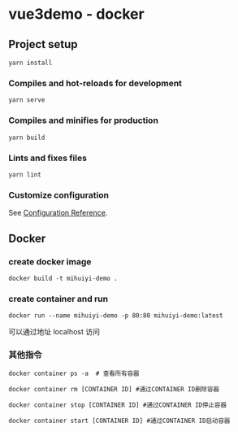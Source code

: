 # vue3demo - docker

## Project setup

```
yarn install
```

### Compiles and hot-reloads for development

```
yarn serve
```

### Compiles and minifies for production

```
yarn build
```

### Lints and fixes files

```
yarn lint
```

### Customize configuration

See [Configuration Reference](https://cli.vuejs.org/config/).

## Docker

### create docker image

```
docker build -t mihuiyi-demo .
```

### create container and run

```
docker run --name mihuiyi-demo -p 80:80 mihuiyi-demo:latest
```

可以通过地址 localhost 访问

### 其他指令

```
docker container ps -a  # 查看所有容器

docker container rm [CONTAINER ID] #通过CONTAINER ID删除容器

docker container stop [CONTAINER ID] #通过CONTAINER ID停止容器

docker container start [CONTAINER ID] #通过CONTAINER ID启动容器
```
